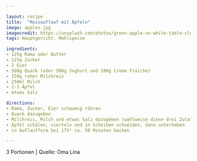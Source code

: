 ```yaml
---

layout: recipe
title:  "Reisauflauf mit Äpfeln"
image: apples.jpg
imagecredit: https://unsplash.com/photos/green-apple-on-white-table-cloth-H6VxhE_x-kE
tags: Hauptgericht, Mehlspeise

ingredients:
- 125g Rama oder Butter
- 125g Zucker
- 2 Eier
- 500g Quark (oder 500g Joghurt und 100g Creme Fraiche)
- 150g roher Milchreis
- 250ml Milch
- 2-3 Äpfel
- etwas Salz

directions:
- Rama, Zucker, Eier schaumig rühren
- Quark dazugeben
- Milchreis, Milch und etwas Salz dazugeben (wahlweise diese drei Zutaten bereits einige Stunden vorher mischen und einweichen lassen)
- Äpfel schälen, vierteln und in Scheiben schneiden, dann unterheben
- in Auflaufform bei 175° ca. 50 Minuten backen

---
```

3 Portionen
| Quelle: Oma Lina